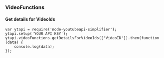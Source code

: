 ### VideoFunctions
#### Get details for VideoIds
	var ytapi = require('node-youtubeapi-simplifier');
	ytapi.setup('YOUR API KEY');
	ytapi.videoFunctions.getDetailsForVideoIds(['VideoID']).then(function (data) {
		console.log(data);
	});